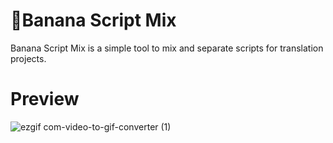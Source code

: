 # 🍌Banana Script Mix
Banana Script Mix is a simple tool to mix and separate scripts for translation projects.

# Preview
![ezgif com-video-to-gif-converter (1)](https://github.com/user-attachments/assets/5669eec3-4828-496e-9c1d-e3411556a202)

